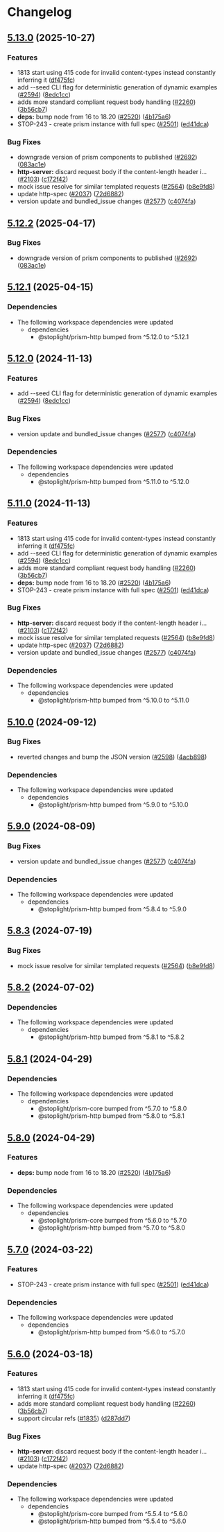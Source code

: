 # Changelog

## [5.13.0](https://github.com/stoplightio/prism/compare/v5.12.2...v5.13.0) (2025-10-27)


### Features

* 1813 start using 415 code for invalid content-types instead constantly inferring it ([df475fc](https://github.com/stoplightio/prism/commit/df475fcb67608428c143b3e6a988d95a1ef1fd3e))
* add --seed CLI flag for deterministic generation of dynamic examples ([#2594](https://github.com/stoplightio/prism/issues/2594)) ([8edc1cc](https://github.com/stoplightio/prism/commit/8edc1cccd29e07e6f4a20642247189b4a1375cb2))
* adds more standard compliant request body handling ([#2260](https://github.com/stoplightio/prism/issues/2260)) ([3b56cb7](https://github.com/stoplightio/prism/commit/3b56cb72f41d106cbcc95bb7c27711a3c05c6298))
* **deps:** bump node from 16 to 18.20 ([#2520](https://github.com/stoplightio/prism/issues/2520)) ([4b175a6](https://github.com/stoplightio/prism/commit/4b175a614a7d1f184863d741c8cbec494b37b57f))
* STOP-243 - create prism instance with full spec ([#2501](https://github.com/stoplightio/prism/issues/2501)) ([ed41dca](https://github.com/stoplightio/prism/commit/ed41dca89e5ad673f1a0d813b403a44de7e367b2))


### Bug Fixes

* downgrade version of prism components to published ([#2692](https://github.com/stoplightio/prism/issues/2692)) ([083ac1e](https://github.com/stoplightio/prism/commit/083ac1ee57a3a445d887157f9dec81b4a18c9991))
* **http-server:** discard request body if the content-length header i… ([#2103](https://github.com/stoplightio/prism/issues/2103)) ([c172f42](https://github.com/stoplightio/prism/commit/c172f42c89d67c3963eb9962d0550d5126756d34))
* mock issue resolve for similar templated requests ([#2564](https://github.com/stoplightio/prism/issues/2564)) ([b8e9fd8](https://github.com/stoplightio/prism/commit/b8e9fd815f0f612664b36704e4200d5473875fbe))
* update http-spec ([#2037](https://github.com/stoplightio/prism/issues/2037)) ([72d6882](https://github.com/stoplightio/prism/commit/72d6882bc39a673e65b1fc10ff88d3581b838dca))
* version update and bundled_issue changes ([#2577](https://github.com/stoplightio/prism/issues/2577)) ([c4074fa](https://github.com/stoplightio/prism/commit/c4074fa24438079e659061ee32d08464a688c17c))

## [5.12.2](https://github.com/stoplightio/prism/compare/v5.12.1...v5.12.2) (2025-04-17)


### Bug Fixes

* downgrade version of prism components to published ([#2692](https://github.com/stoplightio/prism/issues/2692)) ([083ac1e](https://github.com/stoplightio/prism/commit/083ac1ee57a3a445d887157f9dec81b4a18c9991))

## [5.12.1](https://github.com/stoplightio/prism/compare/v5.12.0...v5.12.1) (2025-04-15)


### Dependencies

* The following workspace dependencies were updated
  * dependencies
    * @stoplight/prism-http bumped from ^5.12.0 to ^5.12.1

## [5.12.0](https://github.com/stoplightio/prism/compare/v5.11.0...v5.12.0) (2024-11-13)


### Features

* add --seed CLI flag for deterministic generation of dynamic examples ([#2594](https://github.com/stoplightio/prism/issues/2594)) ([8edc1cc](https://github.com/stoplightio/prism/commit/8edc1cccd29e07e6f4a20642247189b4a1375cb2))


### Bug Fixes

* version update and bundled_issue changes ([#2577](https://github.com/stoplightio/prism/issues/2577)) ([c4074fa](https://github.com/stoplightio/prism/commit/c4074fa24438079e659061ee32d08464a688c17c))


### Dependencies

* The following workspace dependencies were updated
  * dependencies
    * @stoplight/prism-http bumped from ^5.11.0 to ^5.12.0

## [5.11.0](https://github.com/stoplightio/prism/compare/v5.10.0...v5.11.0) (2024-11-13)


### Features

* 1813 start using 415 code for invalid content-types instead constantly inferring it ([df475fc](https://github.com/stoplightio/prism/commit/df475fcb67608428c143b3e6a988d95a1ef1fd3e))
* add --seed CLI flag for deterministic generation of dynamic examples ([#2594](https://github.com/stoplightio/prism/issues/2594)) ([8edc1cc](https://github.com/stoplightio/prism/commit/8edc1cccd29e07e6f4a20642247189b4a1375cb2))
* adds more standard compliant request body handling ([#2260](https://github.com/stoplightio/prism/issues/2260)) ([3b56cb7](https://github.com/stoplightio/prism/commit/3b56cb72f41d106cbcc95bb7c27711a3c05c6298))
* **deps:** bump node from 16 to 18.20 ([#2520](https://github.com/stoplightio/prism/issues/2520)) ([4b175a6](https://github.com/stoplightio/prism/commit/4b175a614a7d1f184863d741c8cbec494b37b57f))
* STOP-243 - create prism instance with full spec ([#2501](https://github.com/stoplightio/prism/issues/2501)) ([ed41dca](https://github.com/stoplightio/prism/commit/ed41dca89e5ad673f1a0d813b403a44de7e367b2))


### Bug Fixes

* **http-server:** discard request body if the content-length header i… ([#2103](https://github.com/stoplightio/prism/issues/2103)) ([c172f42](https://github.com/stoplightio/prism/commit/c172f42c89d67c3963eb9962d0550d5126756d34))
* mock issue resolve for similar templated requests ([#2564](https://github.com/stoplightio/prism/issues/2564)) ([b8e9fd8](https://github.com/stoplightio/prism/commit/b8e9fd815f0f612664b36704e4200d5473875fbe))
* update http-spec ([#2037](https://github.com/stoplightio/prism/issues/2037)) ([72d6882](https://github.com/stoplightio/prism/commit/72d6882bc39a673e65b1fc10ff88d3581b838dca))
* version update and bundled_issue changes ([#2577](https://github.com/stoplightio/prism/issues/2577)) ([c4074fa](https://github.com/stoplightio/prism/commit/c4074fa24438079e659061ee32d08464a688c17c))


### Dependencies

* The following workspace dependencies were updated
  * dependencies
    * @stoplight/prism-http bumped from ^5.10.0 to ^5.11.0

## [5.10.0](https://github.com/stoplightio/prism/compare/v5.9.0...v5.10.0) (2024-09-12)

### Bug Fixes

* reverted changes and bump the JSON version ([#2598](https://github.com/stoplightio/prism/issues/2598)) ([4acb898](https://github.com/stoplightio/prism/commit/4acb8980b31c3902ff01cabef06a4fb6f9a6cd48))

### Dependencies

* The following workspace dependencies were updated
  * dependencies
    * @stoplight/prism-http bumped from ^5.9.0 to ^5.10.0

## [5.9.0](https://github.com/stoplightio/prism/compare/v5.8.3...v5.9.0) (2024-08-09)

### Bug Fixes

- version update and bundled_issue changes ([#2577](https://github.com/stoplightio/prism/issues/2577)) ([c4074fa](https://github.com/stoplightio/prism/commit/c4074fa24438079e659061ee32d08464a688c17c))

### Dependencies

* The following workspace dependencies were updated
  * dependencies
    * @stoplight/prism-http bumped from ^5.8.4 to ^5.9.0

## [5.8.3](https://github.com/stoplightio/prism/compare/v5.8.2...v5.8.3) (2024-07-19)

### Bug Fixes

* mock issue resolve for similar templated requests ([#2564](https://github.com/stoplightio/prism/issues/2564)) ([b8e9fd8](https://github.com/stoplightio/prism/commit/b8e9fd815f0f612664b36704e4200d5473875fbe))

## [5.8.2](https://github.com/stoplightio/prism/compare/v5.8.1...v5.8.2) (2024-07-02)

### Dependencies

* The following workspace dependencies were updated
  * dependencies
    * @stoplight/prism-http bumped from ^5.8.1 to ^5.8.2

## [5.8.1](https://github.com/stoplightio/prism/compare/v5.8.0...v5.8.1) (2024-04-29)

### Dependencies

* The following workspace dependencies were updated
  * dependencies
    * @stoplight/prism-core bumped from ^5.7.0 to ^5.8.0
    * @stoplight/prism-http bumped from ^5.8.0 to ^5.8.1

## [5.8.0](https://github.com/stoplightio/prism/compare/v5.7.0...v5.8.0) (2024-04-29)

### Features

* **deps:** bump node from 16 to 18.20 ([#2520](https://github.com/stoplightio/prism/issues/2520)) ([4b175a6](https://github.com/stoplightio/prism/commit/4b175a614a7d1f184863d741c8cbec494b37b57f))

### Dependencies

* The following workspace dependencies were updated
  * dependencies
    * @stoplight/prism-core bumped from ^5.6.0 to ^5.7.0
    * @stoplight/prism-http bumped from ^5.7.0 to ^5.8.0

## [5.7.0](https://github.com/stoplightio/prism/compare/v5.6.0...v5.7.0) (2024-03-22)

### Features

* STOP-243 - create prism instance with full spec ([#2501](https://github.com/stoplightio/prism/issues/2501)) ([ed41dca](https://github.com/stoplightio/prism/commit/ed41dca89e5ad673f1a0d813b403a44de7e367b2))

### Dependencies

* The following workspace dependencies were updated
  * dependencies
    * @stoplight/prism-http bumped from ^5.6.0 to ^5.7.0

## [5.6.0](https://github.com/stoplightio/prism/compare/v5.5.4...v5.6.0) (2024-03-18)

### Features

* 1813 start using 415 code for invalid content-types instead constantly inferring it ([df475fc](https://github.com/stoplightio/prism/commit/df475fcb67608428c143b3e6a988d95a1ef1fd3e))
* adds more standard compliant request body handling ([#2260](https://github.com/stoplightio/prism/issues/2260)) ([3b56cb7](https://github.com/stoplightio/prism/commit/3b56cb72f41d106cbcc95bb7c27711a3c05c6298))
* support circular refs ([#1835](https://github.com/stoplightio/prism/issues/1835)) ([d287dd7](https://github.com/stoplightio/prism/commit/d287dd700c2597c0b20214c8340680dd42e20085))

### Bug Fixes

* **http-server:** discard request body if the content-length header i… ([#2103](https://github.com/stoplightio/prism/issues/2103)) ([c172f42](https://github.com/stoplightio/prism/commit/c172f42c89d67c3963eb9962d0550d5126756d34))
* update http-spec ([#2037](https://github.com/stoplightio/prism/issues/2037)) ([72d6882](https://github.com/stoplightio/prism/commit/72d6882bc39a673e65b1fc10ff88d3581b838dca))

### Dependencies

* The following workspace dependencies were updated
  * dependencies
    * @stoplight/prism-core bumped from ^5.5.4 to ^5.6.0
    * @stoplight/prism-http bumped from ^5.5.4 to ^5.6.0
